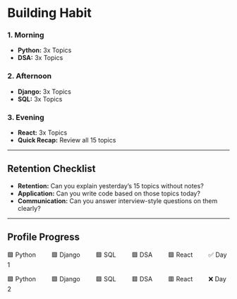 # Building Habit

### 1. Morning

- **Python:** 3x Topics
- **DSA:** 3x Topics

### 2. Afternoon

- **Django:** 3x Topics
- **SQL:** 3x Topics

### 3. Evening

- **React:** 3x Topics
- **Quick Recap:** Review all 15 topics

---

## Retention Checklist

- **Retention:** Can you explain yesterday’s 15 topics without notes?
- **Application:** Can you write code based on those topics today?
- **Communication:** Can you answer interview-style questions on them clearly?

---

## Profile Progress

🟩 Python &emsp;&emsp; 🟩 Django &emsp;&emsp; 🟩 SQL &emsp;&emsp; 🟩 DSA &emsp;&emsp; 🟩 React &emsp;&emsp; ✅ Day 1

🟩 Python &emsp;&emsp; 🟩 Django &emsp;&emsp; 🟩 SQL &emsp;&emsp; 🟥 DSA &emsp;&emsp; 🟥 React &emsp;&emsp; ❌ Day 2
